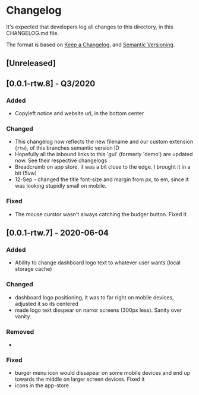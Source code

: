 # Changelog
It's expected that developers log all changes to this directory, in this CHANGELOG.md file.

The format is based on [Keep a Changelog](https://keepachangelog.com/en/1.0.0/),
and [Semantic Versioning](https://semver.org/spec/v2.0.0.html).

## [Unreleased]

## [0.0.1-rtw.8] - Q3/2020

### Added
- Copyleft notice and website url, in the bottom center

### Changed
- This changelog now reflects the new filename and our custom extension (`rtw`), of this branches semantic version ID
- Hopefully all the inbound links to this 'gui' (formerly 'demo') are updated now. See their respective changelogs
- Breadcrumb on app store, it was a bit close to the edge. I brought it in a bit (5vw)
- 12-Sep - changed the title font-size and margin from px, to em, since it was looking stupidly small on mobile.

### Fixed
- The mouse curstor wasn't always catching the budger button. Fixed it

## [0.0.1-rtw.7] - 2020-06-04

### Added
- Ability to change dashboard logo text to whatever user wants (local storage cache)

### Changed
- dashboard logo positioning, it was to far right on mobile devices, adjusted it so its centered
- made logo text disspear on narror screens (300px less). Sanity over vanity.  

### Removed
-

### Fixed
- burger menu icon would dissapear on some mobile devices and end up towards the middle on larger screen devices. Fixed it
- icons in the app-store
